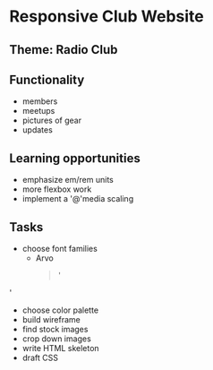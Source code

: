 # Responsive Club Website

## Theme: Radio Club

## Functionality

* members
* meetups
* pictures of gear
* updates

## Learning opportunities

* emphasize em/rem units
* more flexbox work
* implement a '@'media scaling

## Tasks

* choose font families
  * Arvo
    > '<link rel="preconnect" href="https://fonts.gstatic.com">
<link href="https://fonts.googleapis.com/css2?family=Arvo:ital,wght@0,400;0,700;1,400;1,700&display=swap" rel="stylesheet">'

* choose color palette
* build wireframe
* find stock images
* crop down images
* write HTML skeleton
* draft CSS
